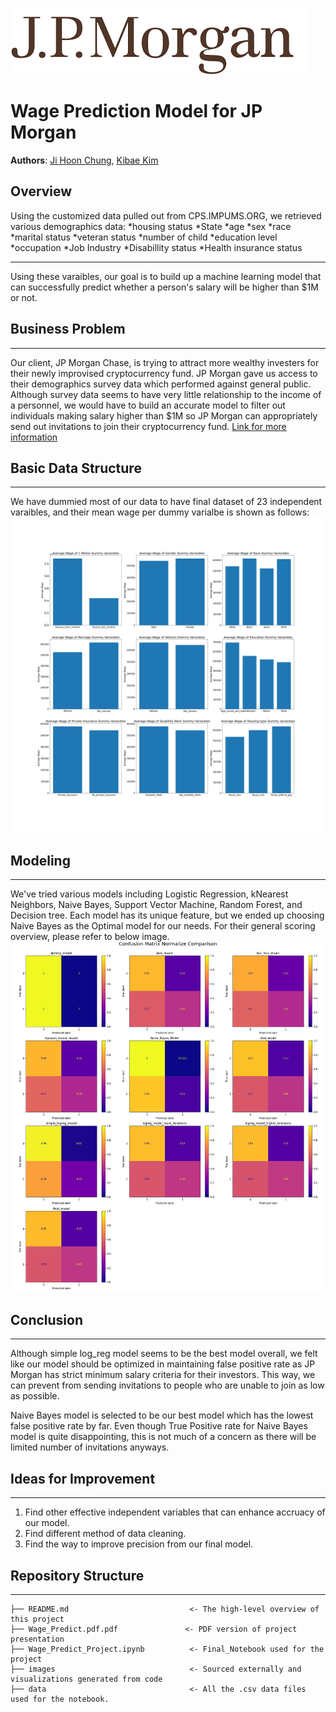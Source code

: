 ![JPMorgan](images/JPMorgan.png)

# Wage Prediction Model for JP Morgan
**Authors**: [Ji Hoon Chung](mailto:jhj1650@gmail.com), [Kibae Kim](mailto:rlqo7376@gmail.com)

## Overview
Using the customized data pulled out from CPS.IMPUMS.ORG, we retrieved various demographics data:
    *housing status
    *State
    *age
    *sex
    *race
    *marital status
    *veteran status
    *number of child
    *education level
    *occupation
    *Job Industry
    *Disabillity status
    *Health insurance status 
***
Using these varaibles, our goal is to build up a machine learning model that can successfully predict whether a person's salary will be higher than $1M or not.

## Business Problem
***
Our client, JP Morgan Chase, is trying to attract more wealthy investers for their newly improvised cryptocurrency fund. JP Morgan gave us access to their demographics survey data which performed against general public. Although survey data seems to have very little relationship to the income of a personnel, we would have to build an accurate model to filter out individuals making salary higher than $1M so JP Morgan can appropriately send out invitations to join their cryptocurrency fund.
[Link for more information](https://www.marketwatch.com/story/jpmorgan-to-offer-wealthy-clients-access-to-bitcoin-fund-report-11619460709)

##  Basic Data Structure
***
We have dummied most of our data to have final dataset of 23 independent varaibles, and their mean wage per dummy varialbe is shown as follows:
![dummy_varaibles_wage](images/average_wage_dummy_variables.png)

## Modeling
***
We've tried various models including Logistic Regression, kNearest Neighbors, Naive Bayes, Support Vector Machine, Random Forest, and Decision tree. Each model has its unique feature, but we ended up choosing Naive Bayes as the Optimal model for our needs.
For their general scoring overview, please refer to below image.
![Confusion_Matrix](images/Confusion_Matrix_Normalize_Comparison.png)

## Conclusion
***
Although simple log_reg model seems to be the best model overall, we felt like our model should be optimized in maintaining false positive rate as JP Morgan has strict minimum salary criteria for their investors. This way, we can prevent from sending invitations to people who are unable to join as low as possible.

Naive Bayes model is selected to be our best model which has the lowest false positive rate by far.
Even though True Positive rate for Naive Bayes model is quite disappointing, this is not much of a concern as there will be limited number of invitations anyways.

## Ideas for Improvement
***
1. Find other effective independent variables that can enhance accruacy of our model.
2. Find different method of data cleaning.
3. Find the way to improve precision from our final model.

## Repository Structure

***

```
├── README.md                           <- The high-level overview of this project
├── Wage_Predict.pdf.pdf               <- PDF version of project presentation
├── Wage_Predict_Project.ipynb          <- Final_Notebook used for the project
├── images                              <- Sourced externally and visualizations generated from code
├── data                                <- All the .csv data files used for the notebook.
```
